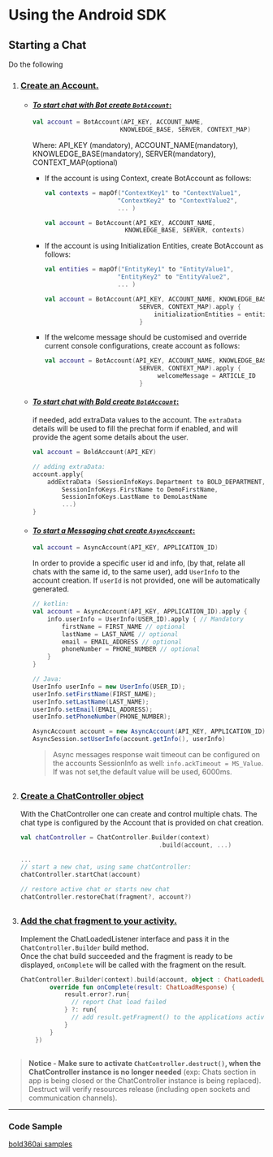 # Using the Android SDK

## Starting a Chat  
Do the following
1. ### <u>Create an Account.</u>

   - #### <u>*To start chat with Bot create `BotAccount`*:</u>  
    
      ```kotlin
      val account = BotAccount(API_KEY, ACCOUNT_NAME,
                              KNOWLEDGE_BASE, SERVER, CONTEXT_MAP)
      ```  
  
      Where: API_KEY (mandatory), ACCOUNT_NAME(mandatory), KNOWLEDGE_BASE(mandatory), SERVER(mandatory), CONTEXT_MAP(optional)

      - If the account is using Context, create BotAccount as follows:

        ```kotlin
        val contexts = mapOf("ContextKey1" to "ContextValue1",
                            "ContextKey2" to "ContextValue2",
                            ... )

        val account = BotAccount(API_KEY, ACCOUNT_NAME,
                              KNOWLEDGE_BASE, SERVER, contexts)
        ```
    
      - If the account is using Initialization Entities, create BotAccount as follows:

        ```kotlin
        val entities = mapOf("EntityKey1" to "EntityValue1",
                            "EntityKey2" to "EntityValue2",
                            ... )

        val account = BotAccount(API_KEY, ACCOUNT_NAME, KNOWLEDGE_BASE,
                                  SERVER, CONTEXT_MAP).apply {
                                      initializationEntities = entities
                                  }
        ```
   
     - If the welcome message should be customised and override current console configurations, create account as follows:

        ```kotlin
        val account = BotAccount(API_KEY, ACCOUNT_NAME, KNOWLEDGE_BASE,
                                  SERVER, CONTEXT_MAP).apply {
                                       welcomeMessage = ARTICLE_ID
                                  }
        ```


   - #### <u>*To start chat with Bold create `BoldAccount`*:</u>
      if needed, add extraData values to the account. The `extraData` details will be used to fill the prechat form if enabled, and will provide the agent some details about the user.

        ```kotlin
        val account = BoldAccount(API_KEY)

        // adding extraData: 
        account.apply{
            addExtraData (SessionInfoKeys.Department to BOLD_DEPARTMENT,
                SessionInfoKeys.FirstName to DemoFirstName,
                SessionInfoKeys.LastName to DemoLastName
                ...)             
        }
        ```
        

    - #### <u>*To start a Messaging chat create `AsyncAccount`*:</u>
     
        ```kotlin
        val account = AsyncAccount(API_KEY, APPLICATION_ID)
        ```
        
        In order to provide a specific user id and info, (by that, relate all chats with the same id, to the same user), add `UserInfo` to the account creation. If `userId` is not provided, one will be automatically generated. 
        
        ```kotlin
        // kotlin:
        val account = AsyncAccount(API_KEY, APPLICATION_ID).apply {
            info.userInfo = UserInfo(USER_ID).apply { // Mandatory
                firstName = FIRST_NAME // optional
                lastName = LAST_NAME // optional
                email = EMAIL_ADDRESS // optional
                phoneNumber = PHONE_NUMBER // optional
            }
        }
        ```
        ```java
        // Java:
        UserInfo userInfo = new UserInfo(USER_ID);
        userInfo.setFirstName(FIRST_NAME);
        userInfo.setLastName(LAST_NAME);
        userInfo.setEmail(EMAIL_ADDRESS);
        userInfo.setPhoneNumber(PHONE_NUMBER);

        AsyncAccount account = new AsyncAccount(API_KEY, APPLICATION_ID);
        AsyncSession.setUserInfo(account.getInfo(), userInfo)
        ```
        > Async messages response wait timeout can be configured on the accounts SessionInfo as well:
        `info.ackTimeout = MS_Value`. If was not set,the default value will be used, 6000ms. 

##

2. ### <u>Create a ChatController object</u>
    With the ChatController one can create and control multiple chats.
    The chat type is configured by the Account that is provided on chat creation.

    ```kotlin
    val chatController = ChatController.Builder(context)
                                          .build(account, ...)

    ...
    // start a new chat, using same chatController:
    chatController.startChat(account)

    // restore active chat or starts new chat
    chatController.restoreChat(fragment?, account?)
    ```

##

3. ### <u>Add the chat fragment to your activity.</u>

    Implement the ChatLoadedListener interface and pass it in the `ChatController.Builder` build method.   
    Once the chat build succeeded and the fragment is ready to be displayed, `onComplete` will be called with the fragment on the result. 

    ```kotlin
    ChatController.Builder(context).build(account, object : ChatLoadedListener {
            override fun onComplete(result: ChatLoadResponse) {
                result.error?.run{
                  // report Chat load failed
                } ?: run{
                  // add result.getFragment() to the applications activity.
                }
            }
        })
    ```
##

> **Notice - Make sure to activate `ChatController.destruct()`, when the ChatController instance is no longer needed** (exp: Chats section in app
is being closed or the ChatController instance is being replaced). Destruct will verify resources release (including open sockets and communication channels).


---

### Code Sample
[bold360ai samples](https://github.com/bold360ai/bold360-mobile-samples-android)
